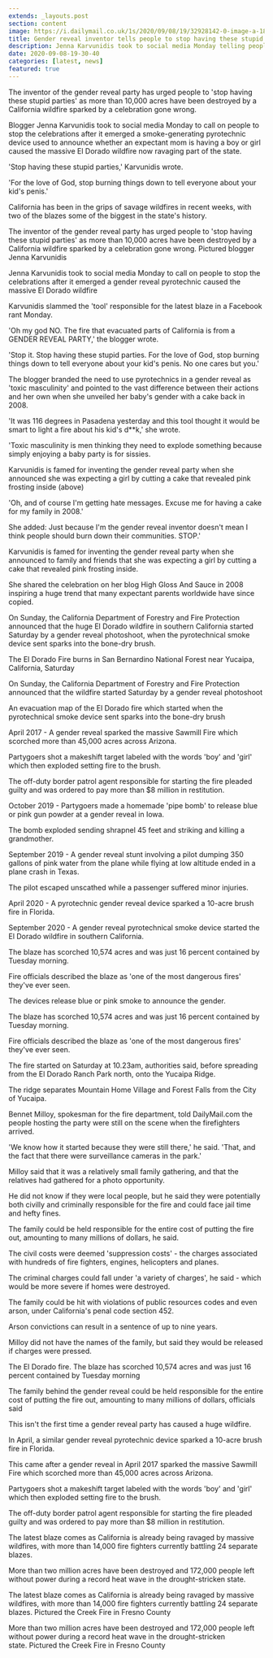 ```yaml
---
extends: _layouts.post
section: content
image: https://i.dailymail.co.uk/1s/2020/09/08/19/32928142-0-image-a-18_1599588824728.jpg 
title: Gender reveal inventor tells people to stop having these stupid parties after California wildfires 
description: Jenna Karvunidis took to social media Monday telling people to stop gender reveals after it emerged the El Dorado wildfire was started by a pyrotechnic used to announce a babys gender. 
date: 2020-09-08-19-30-40 
categories: [latest, news] 
featured: true 
--- 
```

The inventor of the gender reveal party has urged people to 'stop having these stupid parties' as more than 10,000 acres have been destroyed by a California wildfire sparked by a celebration gone wrong.

Blogger Jenna Karvunidis took to social media Monday to call on people to stop the celebrations after it emerged a smoke-generating pyrotechnic device used to announce whether an expectant mom is having a boy or girl caused the massive El Dorado wildfire now ravaging part of the state. 

'Stop having these stupid parties,' Karvunidis wrote.

'For the love of God, stop burning things down to tell everyone about your kid's penis.' 

California has been in the grips of savage wildfires in recent weeks, with two of the blazes some of the biggest in the state's history.   

The inventor of the gender reveal party has urged people to 'stop having these stupid parties' as more than 10,000 acres have been destroyed by a California wildfire sparked by a celebration gone wrong. Pictured blogger Jenna Karvunidis 

 Jenna Karvunidis took to social media Monday to call on people to stop the celebrations after it emerged a gender reveal pyrotechnic caused the massive El Dorado wildfire 

Karvunidis slammed the 'tool' responsible for the latest blaze in a Facebook rant Monday.

'Oh my god NO. The fire that evacuated parts of California is from a GENDER REVEAL PARTY,' the blogger wrote. 

'Stop it. Stop having these stupid parties. For the love of God, stop burning things down to tell everyone about your kid's penis. No one cares but you.'

The blogger branded the need to use pyrotechnics in a gender reveal as 'toxic masculinity' and pointed to the vast difference between their actions and her own when she unveiled her baby's gender with a cake back in 2008.  

'It was 116 degrees in Pasadena yesterday and this tool thought it would be smart to light a fire about his kid's d**k,' she wrote.

'Toxic masculinity is men thinking they need to explode something because simply enjoying a baby party is for sissies.

Karvunidis is famed for inventing the gender reveal party when she announced she was expecting a girl by cutting a cake that revealed pink frosting inside (above)

'Oh, and of course I'm getting hate messages. Excuse me for having a cake for my family in 2008.'

She added: Just because I'm the gender reveal inventor doesn't mean I think people should burn down their communities. STOP.'

Karvunidis is famed for inventing the gender reveal party when she announced to family and friends that she was expecting a girl by cutting a cake that revealed pink frosting inside.  

She shared the celebration on her blog High Gloss And Sauce in 2008 inspiring a huge trend that many expectant parents worldwide have since copied. 

On Sunday, the California Department of Forestry and Fire Protection announced that the huge El Dorado wildfire in southern California started Saturday by a gender reveal photoshoot, when the pyrotechnical smoke device sent sparks into the bone-dry brush.

The El Dorado Fire burns in San Bernardino National Forest near Yucaipa, California, Saturday

On Sunday, the California Department of Forestry and Fire Protection announced that the wildfire started Saturday by a gender reveal photoshoot

An evacuation map of the El Dorado fire which started when the pyrotechnical smoke device sent sparks into the bone-dry brush

April 2017 - A gender reveal sparked the massive Sawmill Fire which scorched more than 45,000 acres across Arizona.

Partygoers shot a makeshift target labeled with the words 'boy' and 'girl' which then exploded setting fire to the brush.

The off-duty border patrol agent responsible for starting the fire pleaded guilty and was ordered to pay more than $8 million in restitution.

October 2019 - Partygoers made a homemade 'pipe bomb' to release blue or pink gun powder at a gender reveal in Iowa. 

The bomb exploded sending shrapnel 45 feet and striking and killing a grandmother.

September 2019 - A gender reveal stunt involving a pilot dumping 350 gallons of pink water from the plane while flying at low altitude ended in a plane crash in Texas.

The pilot escaped unscathed while a passenger suffered minor injuries. 

April 2020 - A pyrotechnic gender reveal device sparked a 10-acre brush fire in Florida.

September 2020 - A gender reveal pyrotechnical smoke device started the El Dorado wildfire in southern California. 

The blaze has scorched 10,574 acres and was just 16 percent contained by Tuesday morning.

Fire officials described the blaze as 'one of the most dangerous fires' they've ever seen.  

The devices release blue or pink smoke to announce the gender. 

The blaze has scorched 10,574 acres and was just 16 percent contained by Tuesday morning.

Fire officials described the blaze as 'one of the most dangerous fires' they've ever seen. 

The fire started on Saturday at 10.23am, authorities said, before spreading from the El Dorado Ranch Park north, onto the Yucaipa Ridge. 

The ridge separates Mountain Home Village and Forest Falls from the City of Yucaipa.

Bennet Milloy, spokesman for the fire department, told DailyMail.com the people hosting the party were still on the scene when the firefighters arrived.

'We know how it started because they were still there,' he said. 'That, and the fact that there were surveillance cameras in the park.'

Milloy said that it was a relatively small family gathering, and that the relatives had gathered for a photo opportunity. 

He did not know if they were local people, but he said they were potentially both civilly and criminally responsible for the fire and could face jail time and hefty fines. 

The family could be held responsible for the entire cost of putting the fire out, amounting to many millions of dollars, he said.

The civil costs were deemed 'suppression costs' - the charges associated with hundreds of fire fighters, engines, helicopters and planes.

The criminal charges could fall under 'a variety of charges', he said - which would be more severe if homes were destroyed. 

The family could be hit with violations of public resources codes and even arson, under California's penal code section 452. 

Arson convictions can result in a sentence of up to nine years.

Milloy did not have the names of the family, but said they would be released if charges were pressed.

The El Dorado fire. The blaze has scorched 10,574 acres and was just 16 percent contained by Tuesday morning

The family behind the gender reveal could be held responsible for the entire cost of putting the fire out, amounting to many millions of dollars, officials said

This isn't the first time a gender reveal party has caused a huge wildfire.

In April, a similar gender reveal pyrotechnic device sparked a 10-acre brush fire in Florida.

This came after a gender reveal in April 2017 sparked the massive Sawmill Fire which scorched more than 45,000 acres across Arizona.  

Partygoers shot a makeshift target labeled with the words 'boy' and 'girl' which then exploded setting fire to the brush.

The off-duty border patrol agent responsible for starting the fire pleaded guilty and was ordered to pay more than $8 million in restitution.  

The latest blaze comes as California is already being ravaged by massive wildfires, with more than 14,000 fire fighters currently battling 24 separate blazes.

More than two million acres have been destroyed and 172,000 people left without power during a record heat wave in the drought-stricken state. 

The latest blaze comes as California is already being ravaged by massive wildfires, with more than 14,000 fire fighters currently battling 24 separate blazes. Pictured the Creek Fire in Fresno County

More than two million acres have been destroyed and 172,000 people left without power during a record heat wave in the drought-stricken state. Pictured the Creek Fire in Fresno County

